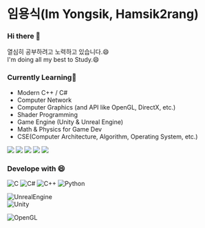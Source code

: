 # 임용식(Im Yongsik, Hamsik2rang)  
### Hi there 👋
열심히 공부하려고 노력하고 있습니다.😄  
I'm doing all my best to Study.😄  

### Currently Learning🌱  
* Modern C++ / C#
* Computer Network
* Computer Graphics (and API like OpenGL, DirectX, etc.)
* Shader Programming
* Game Engine (Unity & Unreal Engine)
* Math & Physics for Game Dev
* CSE(Computer Architecture, Algorithm, Operating System, etc.)
  
<img src="https://github-profile-trophy.vercel.app/?username=Hamsik2rang&row=2&column=4">  
<img src="https://github-readme-streak-stats.herokuapp.com/?user=Hamsik2rang&theme=dark">  
<img src="https://github-readme-stats.vercel.app/api?username=Hamsik2rang&show_icons=true&count_private=true&theme=dark">  
<img src="https://github-readme-stats.vercel.app/api/top-langs/?username=Hamsik2rang&theme=dark&layout=compact&langs_count=5">  
<img src="https://github-readme-solvedac.hyp3rflow.vercel.app/api/?handle=lvhi0607">  


### Develope with 😄
![C](https://img.shields.io/badge/-C-000000?logo=C&style=flat)  ![C#](https://img.shields.io/badge/-C%23-000000?logo=Csharp&style=flat) ![C++](https://img.shields.io/badge/-C++-000000?logo=C%2B%2B&style=flat)  ![Python](https://img.shields.io/badge/-Python-00498c?logo=Python&style=flat)  
  
![UnrealEngine](https://img.shields.io/badge/-UnrealEngine-a3a5a7?logo=UnrealEngine&style=flat)  
![Unity](https://img.shields.io/badge/-Unity-a3a5a7?logo=Unity&style=flat)  
  
![OpenGL](https://img.shields.io/badge/-OpenGL-93a9d1?logo=OpenGL&style=flat)
<!--
**Hamsik2rang/Hamsik2rang** is a ✨ _special_ ✨ repository because its `README.md` (this file) appears on your GitHub profile.

Here are some ideas to get you started:

- 🔭 I’m currently working on ...
- 🌱 I’m currently learning ...
- 👯 I’m looking to collaborate on ...
- 🤔 I’m looking for help with ...
- 💬 Ask me about ...
- 📫 How to reach me: ...
- 😄 Pronouns: ...
- ⚡ Fun fact: ...

deprecated links

![trophy](https://github-profile-trophy.vercel.app/?username=Hamsik2rang)
![Anurag's GitHub stats](https://github-readme-stats.vercel.app/api?username=Hamsik2rang&count_private=true)  
[![Top Langs](https://github-readme-stats.vercel.app/api/top-langs/?username=Hamsik2rang&layout=compact)](https://github.com/anuraghazra/github-readme-stats) 
![Hamsik2rang's solved.ac stats](https://github-readme-solvedac.hyp3rflow.vercel.app/api/?handle=lvhi0607)
[![Solved.ac 프로필](http://mazassumnida.wtf/api/v2/generate_badge?boj=lvhi0607)](https://solved.ac/lvhi0607)
-->
